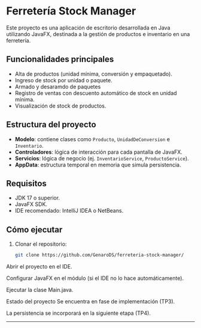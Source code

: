 # Ferretería Stock Manager

Este proyecto es una aplicación de escritorio desarrollada en Java utilizando JavaFX, destinada a la gestión de productos e inventario en una ferretería.

## Funcionalidades principales

- Alta de productos (unidad mínima, conversión y empaquetado).
- Ingreso de stock por unidad o paquete.
- Armado y desaramdo de paquetes
- Registro de ventas con descuento automático de stock en unidad mínima.
- Visualización de stock de productos.

## Estructura del proyecto

- **Modelo**: contiene clases como `Producto`, `UnidadDeConversion` e `Inventario`.
- **Controladores**: lógica de interacción para cada pantalla de JavaFX.
- **Servicios**: lógica de negocio (ej. `InventarioService`, `ProductoService`).
- **AppData**: estructura temporal en memoria que simula persistencia.

## Requisitos

- JDK 17 o superior.
- JavaFX SDK.
- IDE recomendado: IntelliJ IDEA o NetBeans.

## Cómo ejecutar

1. Clonar el repositorio:

   ```bash
   git clone https://github.com/GenaroDS/ferreteria-stock-manager/
Abrir el proyecto en el IDE.

Configurar JavaFX en el módulo (si el IDE no lo hace automáticamente).

Ejecutar la clase Main.java.

Estado del proyecto
Se encuentra en fase de implementación (TP3).

La persistencia se incorporará en la siguiente etapa (TP4).

---